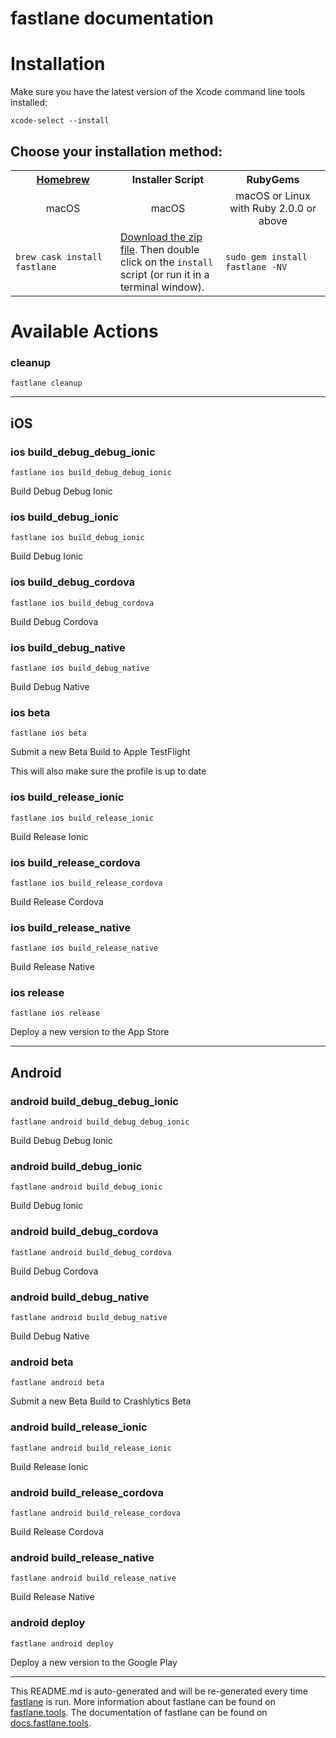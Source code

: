 fastlane documentation
================
# Installation

Make sure you have the latest version of the Xcode command line tools installed:

```
xcode-select --install
```

## Choose your installation method:

<table width="100%" >
<tr>
<th width="33%"><a href="http://brew.sh">Homebrew</a></th>
<th width="33%">Installer Script</th>
<th width="33%">RubyGems</th>
</tr>
<tr>
<td width="33%" align="center">macOS</td>
<td width="33%" align="center">macOS</td>
<td width="33%" align="center">macOS or Linux with Ruby 2.0.0 or above</td>
</tr>
<tr>
<td width="33%"><code>brew cask install fastlane</code></td>
<td width="33%"><a href="https://download.fastlane.tools">Download the zip file</a>. Then double click on the <code>install</code> script (or run it in a terminal window).</td>
<td width="33%"><code>sudo gem install fastlane -NV</code></td>
</tr>
</table>

# Available Actions
### cleanup
```
fastlane cleanup
```


----

## iOS
### ios build_debug_debug_ionic
```
fastlane ios build_debug_debug_ionic
```
Build Debug Debug Ionic
### ios build_debug_ionic
```
fastlane ios build_debug_ionic
```
Build Debug Ionic
### ios build_debug_cordova
```
fastlane ios build_debug_cordova
```
Build Debug Cordova
### ios build_debug_native
```
fastlane ios build_debug_native
```
Build Debug Native
### ios beta
```
fastlane ios beta
```
Submit a new Beta Build to Apple TestFlight

This will also make sure the profile is up to date
### ios build_release_ionic
```
fastlane ios build_release_ionic
```
Build Release Ionic
### ios build_release_cordova
```
fastlane ios build_release_cordova
```
Build Release Cordova
### ios build_release_native
```
fastlane ios build_release_native
```
Build Release Native
### ios release
```
fastlane ios release
```
Deploy a new version to the App Store

----

## Android
### android build_debug_debug_ionic
```
fastlane android build_debug_debug_ionic
```
Build Debug Debug Ionic
### android build_debug_ionic
```
fastlane android build_debug_ionic
```
Build Debug Ionic
### android build_debug_cordova
```
fastlane android build_debug_cordova
```
Build Debug Cordova
### android build_debug_native
```
fastlane android build_debug_native
```
Build Debug Native
### android beta
```
fastlane android beta
```
Submit a new Beta Build to Crashlytics Beta
### android build_release_ionic
```
fastlane android build_release_ionic
```
Build Release Ionic
### android build_release_cordova
```
fastlane android build_release_cordova
```
Build Release Cordova
### android build_release_native
```
fastlane android build_release_native
```
Build Release Native
### android deploy
```
fastlane android deploy
```
Deploy a new version to the Google Play

----

This README.md is auto-generated and will be re-generated every time [fastlane](https://fastlane.tools) is run.
More information about fastlane can be found on [fastlane.tools](https://fastlane.tools).
The documentation of fastlane can be found on [docs.fastlane.tools](https://docs.fastlane.tools).
